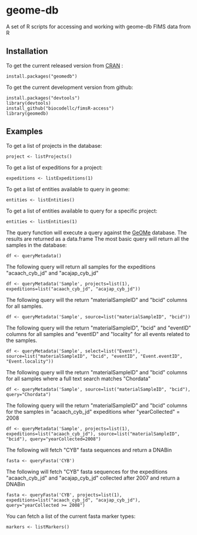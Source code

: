 # geome-db
A set of R scripts for accessing and working with geome-db FIMS data from R

## Installation
To get the current released version from [CRAN](https://CRAN.R-project.org/package=geomedb) :
```
install.packages("geomedb")
```

To get the current development version from github:
```
install.packages("devtools")
library(devtools)
install_github("biocodellc/fimsR-access")
library(geomedb)
```

## Examples

To get a list of projects in the database:
```
project <- listProjects()
```

To get a list of expeditions for a project:
```
expeditions <- listExpeditions(1)
```

To get a list of entities available to query in geome:
```
entities <- listEntities()
```

To get a list of entities available to query for a specific project:
```
entities <- listEntities(1)
```

The query function will execute a query against the [GeOMe](https://geome-db.org) database. The results are returned as a data.frame
The most basic query will return all the samples in the database:
```
df <- queryMetadata()
```

The following query will return all samples for the expeditions "acaach_cyb_jd" and "acajap_cyb_jd"
```
df <- queryMetadata('Sample', projects=list(1), expeditions=list("acaach_cyb_jd", "acajap_cyb_jd"))
```

The following query will the return "materialSampleID" and "bcid" columns for all samples.
```
df <- queryMetadata('Sample', source=list("materialSampleID", "bcid"))
```

The following query will the return "materialSampleID", "bcid" and "eventID" columns for all samples and "eventID" and "locality" for all events related to the samples.
```
df <- queryMetadata('Sample', select=list("Event"), source=list("materialSampleID", "bcid", "eventID", "Event.eventID", "Event.locality"))
```

The following query will the return "materialSampleID" and "bcid" columns for all samples where a full text search matches "Chordata"
```
df <- queryMetadata('Sample', source=list("materialSampleID", "bcid"), query="Chordata")
```

The following query will the return "materialSampleID" and "bcid" columns for the samples in "acaach_cyb_jd" expeditions wher "yearCollected" = 2008
```
df <- queryMetadata('Sample', projects=list(1), expeditions=list("acaach_cyb_jd"), source=list("materialSampleID", "bcid"), query="yearCollected=2008")
```

The following will fetch "CYB" fasta sequences and return a DNABin 
```
fasta <- queryFasta('CYB')
```

The following will fetch "CYB" fasta sequences for the expeditions "acaach_cyb_jd" and "acajap_cyb_jd" collected after 2007 and return a DNABin 
```
fasta <- queryFasta('CYB', projects=list(1), expeditions=list("acaach_cyb_jd", "acajap_cyb_jd"), query="yearCollected >= 2008")
```

You can fetch a list of the current fasta marker types:
```
markers <- listMarkers()
```
